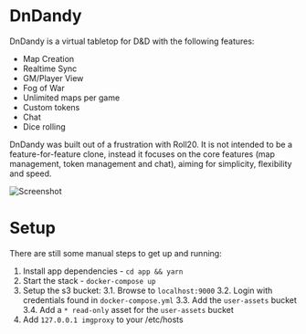 # DnDandy

DnDandy is a virtual tabletop for D&D with the following features:

- Map Creation
- Realtime Sync
- GM/Player View
- Fog of War
- Unlimited maps per game
- Custom tokens
- Chat
- Dice rolling

DnDandy was built out of a frustration with Roll20. It is not intended to be a feature-for-feature clone, instead it focuses on the core features (map management, token management and chat), aiming for simplicity, flexibility and speed.

![Screenshot](https://user-images.githubusercontent.com/5688923/88478647-0d729800-cf18-11ea-9333-a0257c56cc85.png)

# Setup

There are still some manual steps to get up and running:

1. Install app dependencies - `cd app && yarn`
2. Start the stack - `docker-compose up`
3. Setup the s3 bucket:
3.1. Browse to `localhost:9000`
3.2. Login with credentials found in `docker-compose.yml`
3.3. Add the `user-assets` bucket
3.4. Add a `* read-only` asset for the `user-assets` bucket
4. Add `127.0.0.1 imgproxy` to your /etc/hosts
